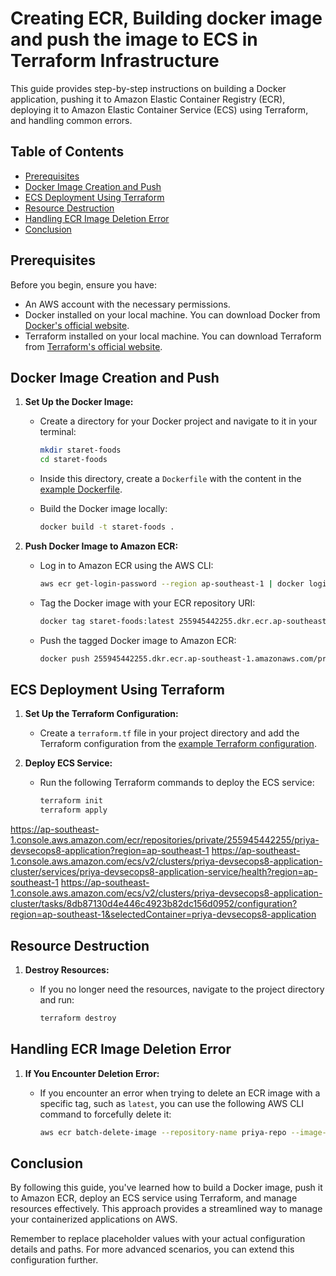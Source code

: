 # Creating ECR, Building docker image and push the image to ECS in Terraform Infrastructure

This guide provides step-by-step instructions on building a Docker application, pushing it to Amazon Elastic Container Registry (ECR), deploying it to Amazon Elastic Container Service (ECS) using Terraform, and handling common errors.

## Table of Contents

- [Prerequisites](#prerequisites)
- [Docker Image Creation and Push](#docker-image-creation-and-push)
- [ECS Deployment Using Terraform](#ecs-deployment-using-terraform)
- [Resource Destruction](#resource-destruction)
- [Handling ECR Image Deletion Error](#handling-ecr-image-deletion-error)
- [Conclusion](#conclusion)

## Prerequisites

Before you begin, ensure you have:

- An AWS account with the necessary permissions.
- Docker installed on your local machine. You can download Docker from [Docker's official website](https://www.docker.com/get-started).
- Terraform installed on your local machine. You can download Terraform from [Terraform's official website](https://www.terraform.io/downloads.html).

## Docker Image Creation and Push

1. **Set Up the Docker Image:**

   - Create a directory for your Docker project and navigate to it in your terminal:

     ```sh
     mkdir staret-foods
     cd staret-foods
     ```

   - Inside this directory, create a `Dockerfile` with the content in the [example Dockerfile](./Dockerfile).

   - Build the Docker image locally:

     ```sh
     docker build -t staret-foods .
     ```

2. **Push Docker Image to Amazon ECR:**

   - Log in to Amazon ECR using the AWS CLI:

     ```sh
     aws ecr get-login-password --region ap-southeast-1 | docker login --username AWS --password-stdin 255945442255.dkr.ecr.ap-southeast-1.amazonaws.com
     ```

   - Tag the Docker image with your ECR repository URI:

     ```sh
     docker tag staret-foods:latest 255945442255.dkr.ecr.ap-southeast-1.amazonaws.com/priya-repo:latest
     ```

   - Push the tagged Docker image to Amazon ECR:

     ```sh
     docker push 255945442255.dkr.ecr.ap-southeast-1.amazonaws.com/priya-repo:latest
     ```

## ECS Deployment Using Terraform

1. **Set Up the Terraform Configuration:**

   - Create a `terraform.tf` file in your project directory and add the Terraform configuration from the [example Terraform configuration](./terraform.tf).

2. **Deploy ECS Service:**

   - Run the following Terraform commands to deploy the ECS service:

     ```sh
     terraform init
     terraform apply
     ```
https://ap-southeast-1.console.aws.amazon.com/ecr/repositories/private/255945442255/priya-devsecops8-application?region=ap-southeast-1
https://ap-southeast-1.console.aws.amazon.com/ecs/v2/clusters/priya-devsecops8-application-cluster/services/priya-devsecops8-application-service/health?region=ap-southeast-1
https://ap-southeast-1.console.aws.amazon.com/ecs/v2/clusters/priya-devsecops8-application-cluster/tasks/8db87130d4e446c4923b82dc156d0952/configuration?region=ap-southeast-1&selectedContainer=priya-devsecops8-application


## Resource Destruction

1. **Destroy Resources:**

   - If you no longer need the resources, navigate to the project directory and run:

     ```sh
     terraform destroy
     ```

## Handling ECR Image Deletion Error

1. **If You Encounter Deletion Error:**

   - If you encounter an error when trying to delete an ECR image with a specific tag, such as `latest`, you can use the following AWS CLI command to forcefully delete it:

     ```sh
     aws ecr batch-delete-image --repository-name priya-repo --image-ids imageTag=latest
     ```

## Conclusion

By following this guide, you've learned how to build a Docker image, push it to Amazon ECR, deploy an ECS service using Terraform, and manage resources effectively. This approach provides a streamlined way to manage your containerized applications on AWS.

Remember to replace placeholder values with your actual configuration details and paths. For more advanced scenarios, you can extend this configuration further.
